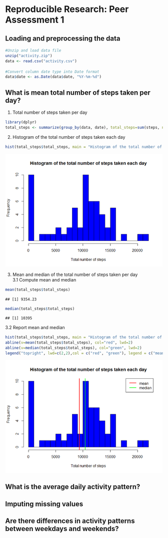 # Reproducible Research: Peer Assessment 1


## Loading and preprocessing the data


```r
#Unzip and load data file
unzip("activity.zip")
data <- read.csv("activity.csv")

#Convert column date type into Date format
data$date <- as.Date(data$date, "%Y-%m-%d")
```


## What is mean total number of steps taken per day?
1. Total number of steps taken per day

```r
library(dplyr)
total_steps <- summarize(group_by(data, date), total_steps=sum(steps, na.rm=TRUE))
```



2. Histogram of the total number of steps taken each day

```r
hist(total_steps$total_steps, main = "Histogram of the total number of steps taken each day", xlab = "Total number of steps", col="blue", nclass=20)
```

![](PA1_template_files/figure-html/unnamed-chunk-3-1.png) 

3. Mean and median of the total number of steps taken per day  
3.1 Compute mean and median

```r
mean(total_steps$total_steps)
```

```
## [1] 9354.23
```

```r
median(total_steps$total_steps)
```

```
## [1] 10395
```


3.2 Report mean and median

```r
hist(total_steps$total_steps, main = "Histogram of the total number of steps taken each day", xlab = "Total number of steps", col="blue", nclass=20)
abline(v=mean(total_steps$total_steps), col="red", lwd=2)
abline(v=median(total_steps$total_steps), col="green", lwd=2)
legend("topright", lwd=c(2,2),col = c("red", "green"), legend = c("mean","median"))
```

![](PA1_template_files/figure-html/unnamed-chunk-5-1.png) 

## What is the average daily activity pattern?



## Imputing missing values



## Are there differences in activity patterns between weekdays and weekends?
